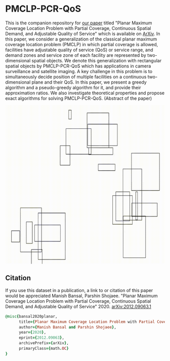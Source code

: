# PMCLP-PCR-QoS
This is the companion repository for [our paper](https://lnkd.in/geciVDj) titled "Planar Maximum Coverage Location Problem with Partial Coverage, Continuous Spatial Demand, and Adjustable Quality of Service" which is available on [ArXiv](https://lnkd.in/geciVDj). 
In this paper, we consider a generalization of the classical planar maximum coverage location problem (PMCLP) in which partial coverage is allowed, facilities have adjustable quality of service (QoS) or service range, and demand zones and service zone of each facility are represented by two-dimensional spatial objects.  We denote this generalization with rectangular spatial objects by PMCLP-PCR-QoS which has applications in camera surveillance and satellite imaging. A key challenge in this problem is to simultaneously decide position of multiple facilities on a continuous two-dimensional plane and their QoS. In this paper, we present a greedy algorithm and a pseudo-greedy algorithm for it, and provide their approximation ratios. We also investigate theoretical properties and propose exact algorithms for solving PMCLP-PCR-QoS. (Abstract of the paper)

<img src="PMCLP-PCR-QoS.gif" alt="An example of PMCLP-PCR-QoS with 20 rectangular demand zones (represented with black outline) and 3 rectangular service zones for facilities (represented with red)." width="800" height="500">

## Citation
If you use this dataset in a publication, a link to or citation of this paper would be appreciated
Manish Bansal, Parshin Shojaee. "Planar Maximum Coverage Location Problem with Partial Coverage, Continuous Spatial Demand, and Adjustable Quality of Service" 2020.
[arXiv:2012.09063.1](https://lnkd.in/geciVDj)

```ruby
@misc{bansal2020planar,
      title={Planar Maximum Coverage Location Problem with Partial Coverage, Continuous Spatial Demand, and Adjustable Quality of Service}, 
      author={Manish Bansal and Parshin Shojaee},
      year={2020},
      eprint={2012.09063},
      archivePrefix={arXiv},
      primaryClass={math.OC}
}
```
